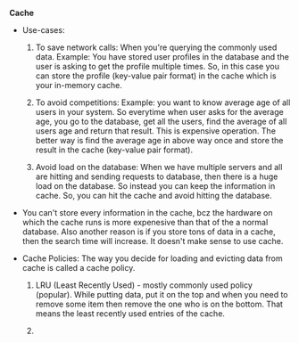 **Cache**

* Use-cases:
  
  1. To save network calls: When you're querying the commonly used data. Example: You have stored user profiles in the database and the user is asking to get the profile multiple times.
     So, in this case you can store the profile (key-value pair format) in the cache which is your in-memory cache.
     
  2. To avoid competitions: Example: you want to know average age of all users in your system. So everytime when user asks for the average age, you go to the database, get all the users,
     find the average of all users age and return that result. This is expensive operation. The better way is find the average age in above way once and store the result in the cache (key-value
     pair format).

  3. Avoid load on the database: When we have multiple servers and all are hitting and sending requests to database, then there is a huge load on the database. So instead you can keep the
     information in cache. So, you can hit the cache and avoid hitting the database.

* You can't store every information in the cache, bcz the hardware on which the cache runs is more expenesive than that of the a normal database. Also another reason is if you store tons of data
  in a cache, then the search time will increase. It doesn't make sense to use cache.

* Cache Policies: The way you decide for loading and evicting data from cache is called a cache policy.

  1. LRU (Least Recently Used) - mostly commonly used policy (popular). While putting data, put it on the top and when you need to remove some item then remove the one who is on the bottom.
     That means the least recently used entries of the cache.
     
  2. 
    
